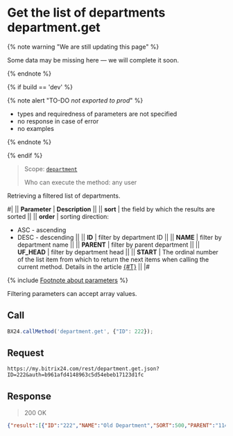 # Get the list of departments department.get

{% note warning "We are still updating this page" %}

Some data may be missing here — we will complete it soon.

{% endnote %}

{% if build == 'dev' %}

{% note alert "TO-DO _not exported to prod_" %}

- types and requiredness of parameters are not specified
- no response in case of error
- no examples
  
{% endnote %}

{% endif %}

> Scope: [`department`](../scopes/permissions.md)
>
> Who can execute the method: any user

Retrieving a filtered list of departments.

#|
|| **Parameter** | **Description** ||
|| **sort** | the field by which the results are sorted ||
|| **order** | sorting direction: 
- ASC - ascending
- DESC - descending ||
|| **ID** | filter by department ID ||
|| **NAME** | filter by department name ||
|| **PARENT** | filter by parent department ||
|| **UF_HEAD** | filter by department head ||
|| **START** | The ordinal number of the list item from which to return the next items when calling the current method. Details in the article [{#T}](../how-to-call-rest-api/list-methods-pecularities.md) ||
|#

{% include [Footnote about parameters](../../_includes/required.md) %}

Filtering parameters can accept array values.

## Call

```js
BX24.callMethod('department.get', {"ID": 222});
```

## Request

```
https://my.bitrix24.com/rest/department.get.json?ID=222&auth=b961afd4148963c5d54ebeb17123d1fc
```

## Response

> 200 OK

```json
{"result":[{"ID":"222","NAME":"Old Department","SORT":500,"PARENT":"114","UF_HEAD":"11"}],"total":1}
```